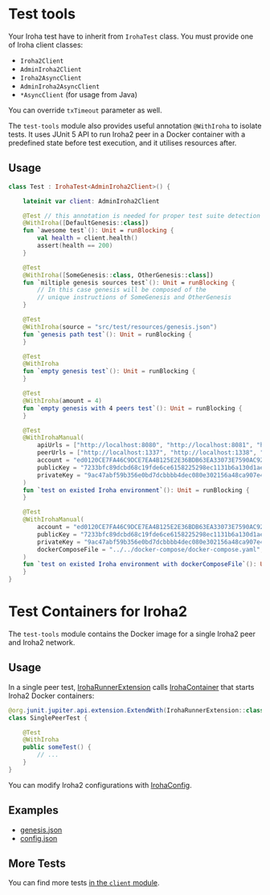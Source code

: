 # Test tools

Your Iroha test have to inherit from `IrohaTest` class.
You must provide one of Iroha client classes:
- `Iroha2Client`
- `AdminIroha2Client`
- `Iroha2AsyncClient`
- `AdminIroha2AsyncClient`
- `*AsyncClient` (for usage from Java)

You can override `txTimeout` parameter as well.

The `test-tools` module also provides useful annotation `@WithIroha` to isolate tests.
It uses JUnit 5 API to run Iroha2 peer in a Docker container with a predefined state before test execution, and it utilises resources after.

## Usage

```kotlin
class Test : IrohaTest<AdminIroha2Client>() {

    lateinit var client: AdminIroha2Client

    @Test // this annotation is needed for proper test suite detection by IDE
    @WithIroha([DefaultGenesis::class])
    fun `awesome test`(): Unit = runBlocking {
        val health = client.health()
        assert(health == 200)
    }

    @Test
    @WithIroha([SomeGenesis::class, OtherGenesis::class])
    fun `miltiple genesis sources test`(): Unit = runBlocking {
        // In this case genesis will be composed of the
        // unique instructions of SomeGenesis and OtherGenesis
    }

    @Test
    @WithIroha(source = "src/test/resources/genesis.json")
    fun `genesis path test`(): Unit = runBlocking {
    }

    @Test
    @WithIroha
    fun `empty genesis test`(): Unit = runBlocking {
    }

    @Test
    @WithIroha(amount = 4)
    fun `empty genesis with 4 peers test`(): Unit = runBlocking {
    }

    @Test
    @WithIrohaManual(
        apiUrls = ["http://localhost:8080", "http://localhost:8081", "http://localhost:8082", "http://localhost:8083"],
        peerUrls = ["http://localhost:1337", "http://localhost:1338", "http://localhost:1339", "http://localhost:1340"],
        account = "ed0120CE7FA46C9DCE7EA4B125E2E36BDB63EA33073E7590AC92816AE1E861B7048B03@wonderland",
        publicKey = "7233bfc89dcbd68c19fde6ce6158225298ec1131b6a130d1aeb454c1ab5183c0",
        privateKey = "9ac47abf59b356e0bd7dcbbbb4dec080e302156a48ca907e47cb6aea1d32719e",
    )
    fun `test on existed Iroha environment`(): Unit = runBlocking {
    }

    @Test
    @WithIrohaManual(
        account = "ed0120CE7FA46C9DCE7EA4B125E2E36BDB63EA33073E7590AC92816AE1E861B7048B03@wonderland",
        publicKey = "7233bfc89dcbd68c19fde6ce6158225298ec1131b6a130d1aeb454c1ab5183c0",
        privateKey = "9ac47abf59b356e0bd7dcbbbb4dec080e302156a48ca907e47cb6aea1d32719e",
        dockerComposeFile = "../../docker-compose/docker-compose.yaml",
    )
    fun `test on existed Iroha environment with dockerComposeFile`(): Unit = runBlocking {
    }
}
```

# Test Containers for Iroha2

The `test-tools` module contains the Docker image for a single Iroha2 peer and Iroha2 network.

## Usage

In a single peer test, [IrohaRunnerExtension](./src/main/kotlin/jp/co/soramitsu/iroha2/testengine/IrohaRunnerExtension.kt) calls [IrohaContainer](./src/main/kotlin/jp/co/soramitsu/iroha2/testengine/IrohaContainer.kt) that starts Iroha2 Docker containers:

```java
@org.junit.jupiter.api.extension.ExtendWith(IrohaRunnerExtension::class)
class SinglePeerTest {

    @Test
    @WithIroha
    public someTest() {
        // ...
    }
}
```

You can modify Iroha2 configurations with [IrohaConfig](./src/main/kotlin/jp/co/soramitsu/iroha2/testengine/IrohaConfig.kt).

## Examples

- [genesis.json](./src/main/resources/genesis.json)
- [config.json](./src/main/resources/config.json)

## More Tests

You can find more tests [in the `client` module](../client/src/test/kotlin/jp/co/soramitsu/iroha2).

